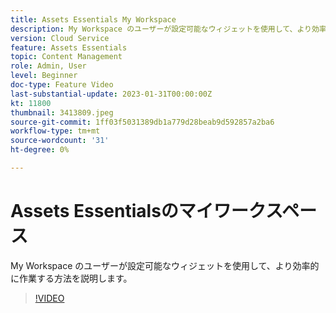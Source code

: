 ```yaml
---
title: Assets Essentials My Workspace
description: My Workspace のユーザーが設定可能なウィジェットを使用して、より効率的に作業する方法を説明します。
version: Cloud Service
feature: Assets Essentials
topic: Content Management
role: Admin, User
level: Beginner
doc-type: Feature Video
last-substantial-update: 2023-01-31T00:00:00Z
kt: 11800
thumbnail: 3413809.jpeg
source-git-commit: 1ff03f5031389db1a779d28beab9d592857a2ba6
workflow-type: tm+mt
source-wordcount: '31'
ht-degree: 0%

---
```



# Assets Essentialsのマイワークスペース

My Workspace のユーザーが設定可能なウィジェットを使用して、より効率的に作業する方法を説明します。

>[!VIDEO](https://video.tv.adobe.com/v/3413809/?quality=12&learn=on)
